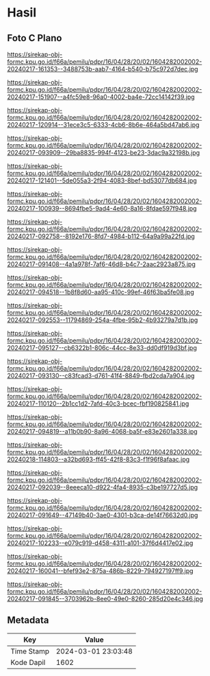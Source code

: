 # Hasil

## Foto C Plano

https://sirekap-obj-formc.kpu.go.id/f66a/pemilu/pdpr/16/04/28/20/02/1604282002002-20240217-161353--3488753b-aab7-4164-b540-b75c972d7dec.jpg

https://sirekap-obj-formc.kpu.go.id/f66a/pemilu/pdpr/16/04/28/20/02/1604282002002-20240217-151907--a4fc59e8-96a0-4002-ba4e-72cc14142f39.jpg

https://sirekap-obj-formc.kpu.go.id/f66a/pemilu/pdpr/16/04/28/20/02/1604282002002-20240217-120914--31ece3c5-6333-4cb6-8b6e-464a5bd47ab6.jpg

https://sirekap-obj-formc.kpu.go.id/f66a/pemilu/pdpr/16/04/28/20/02/1604282002002-20240217-093909--29ba8835-994f-4123-be23-3dac9a32198b.jpg

https://sirekap-obj-formc.kpu.go.id/f66a/pemilu/pdpr/16/04/28/20/02/1604282002002-20240217-121401--5de055a3-2f94-4083-8bef-bd53077db684.jpg

https://sirekap-obj-formc.kpu.go.id/f66a/pemilu/pdpr/16/04/28/20/02/1604282002002-20240217-100939--8694fbe5-9ad4-4e60-8a16-8fdae597f948.jpg

https://sirekap-obj-formc.kpu.go.id/f66a/pemilu/pdpr/16/04/28/20/02/1604282002002-20240217-092758--8192e176-8fd7-4984-b112-64a9a99a22fd.jpg

https://sirekap-obj-formc.kpu.go.id/f66a/pemilu/pdpr/16/04/28/20/02/1604282002002-20240217-091408--4a1a978f-7af6-46d8-b4c7-2aac2923a875.jpg

https://sirekap-obj-formc.kpu.go.id/f66a/pemilu/pdpr/16/04/28/20/02/1604282002002-20240217-094518--1b8f8d60-aa95-410c-99ef-46f63ba5fe08.jpg

https://sirekap-obj-formc.kpu.go.id/f66a/pemilu/pdpr/16/04/28/20/02/1604282002002-20240217-092553--11794869-254a-4fbe-95b2-4b93279a7d1b.jpg

https://sirekap-obj-formc.kpu.go.id/f66a/pemilu/pdpr/16/04/28/20/02/1604282002002-20240217-095127--cb6322b1-806c-44cc-8e33-dd0df919d3bf.jpg

https://sirekap-obj-formc.kpu.go.id/f66a/pemilu/pdpr/16/04/28/20/02/1604282002002-20240217-093130--c83fcad3-d761-41f4-8849-fbd2cda7a904.jpg

https://sirekap-obj-formc.kpu.go.id/f66a/pemilu/pdpr/16/04/28/20/02/1604282002002-20240217-110120--2b1cc1d2-7afd-40c3-bcec-fbf190825841.jpg

https://sirekap-obj-formc.kpu.go.id/f66a/pemilu/pdpr/16/04/28/20/02/1604282002002-20240217-094819--a11b0b90-8a96-4068-ba5f-e83e2601a338.jpg

https://sirekap-obj-formc.kpu.go.id/f66a/pemilu/pdpr/16/04/28/20/02/1604282002002-20240218-114803--a32bd693-ff45-42f8-83c3-f1f96f8afaac.jpg

https://sirekap-obj-formc.kpu.go.id/f66a/pemilu/pdpr/16/04/28/20/02/1604282002002-20240217-092039--8eeeca10-d922-4fa4-8935-c3be197727d5.jpg

https://sirekap-obj-formc.kpu.go.id/f66a/pemilu/pdpr/16/04/28/20/02/1604282002002-20240217-091649--47149b40-3ae0-4301-b3ca-de14f76632d0.jpg

https://sirekap-obj-formc.kpu.go.id/f66a/pemilu/pdpr/16/04/28/20/02/1604282002002-20240217-102233--e079c919-d458-4311-a101-37f6d4417e02.jpg

https://sirekap-obj-formc.kpu.go.id/f66a/pemilu/pdpr/16/04/28/20/02/1604282002002-20240217-160041--bfef93e2-875a-486b-8229-794927197ff9.jpg

https://sirekap-obj-formc.kpu.go.id/f66a/pemilu/pdpr/16/04/28/20/02/1604282002002-20240217-091845--3703962b-8ee0-49e0-8260-285d20e4c346.jpg


## Metadata

| Key        | Value               |
| ---------- | ------------------- |
| Time Stamp | 2024-03-01 23:03:48 |
| Kode Dapil | 1602                |



